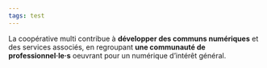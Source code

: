 ```yaml
---
tags: test
---
```


La coopérative multi contribue à **développer des communs numériques** et des services associés, en regroupant **une communauté de professionnel·le·s** oeuvrant pour un numérique d’intérêt général. 
